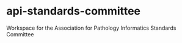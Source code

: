 # api-standards-committee
Workspace for the Association for Pathology Informatics Standards Committee

